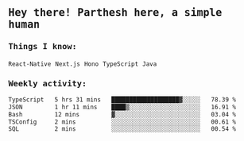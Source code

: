 <samp>
    <h2>Hey there! Parthesh here, a simple human</h2>
    <h3>Things I know: </h3>
    <code>React-Native</code> <code>Next.js</code> <code>Hono</code> <code>TypeScript</code> <code>Java</code>
    <h3>Weekly activity:</h3>
<!--START_SECTION:waka-->

```txt
TypeScript   5 hrs 31 mins   ███████████████████▓░░░░░   78.39 %
JSON         1 hr 11 mins    ████▒░░░░░░░░░░░░░░░░░░░░   16.91 %
Bash         12 mins         ▓░░░░░░░░░░░░░░░░░░░░░░░░   03.04 %
TSConfig     2 mins          ░░░░░░░░░░░░░░░░░░░░░░░░░   00.61 %
SQL          2 mins          ░░░░░░░░░░░░░░░░░░░░░░░░░   00.54 %
```

<!--END_SECTION:waka-->
</samp>

